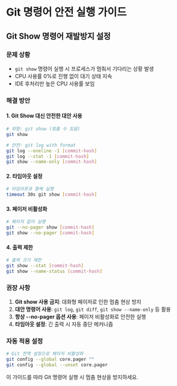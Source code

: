 # Git 명령어 안전 실행 가이드

## Git Show 명령어 재발방지 설정

### 문제 상황
- `git show` 명령어 실행 시 프로세스가 멈춰서 기다리는 상황 발생
- CPU 사용률 0%로 진행 없이 대기 상태 지속
- IDE 후처리만 높은 CPU 사용률 보임

### 해결 방안

#### 1. Git Show 대신 안전한 대안 사용
```bash
# 위험: git show (멈출 수 있음)
git show

# 안전: git log with format
git log --oneline -1 [commit-hash]
git log --stat -1 [commit-hash]
git show --name-only [commit-hash]
```

#### 2. 타임아웃 설정
```bash
# 타임아웃과 함께 실행
timeout 30s git show [commit-hash]
```

#### 3. 페이저 비활성화
```bash
# 페이저 없이 실행
git --no-pager show [commit-hash]
git show --no-pager [commit-hash]
```

#### 4. 출력 제한
```bash
# 출력 크기 제한
git show --stat [commit-hash]
git show --name-status [commit-hash]
```

### 권장 사항

1. **Git show 사용 금지**: 대화형 페이저로 인한 멈춤 현상 방지
2. **대안 명령어 사용**: `git log`, `git diff`, `git show --name-only` 등 활용
3. **항상 --no-pager 옵션 사용**: 페이저 비활성화로 안전한 실행
4. **타임아웃 설정**: 긴 출력 시 자동 중단 메커니즘

### 자동 적용 설정
```bash
# Git 전역 설정으로 페이저 비활성화
git config --global core.pager ""
git config --global --unset core.pager
```

이 가이드를 따라 Git 명령어 실행 시 멈춤 현상을 방지하세요.